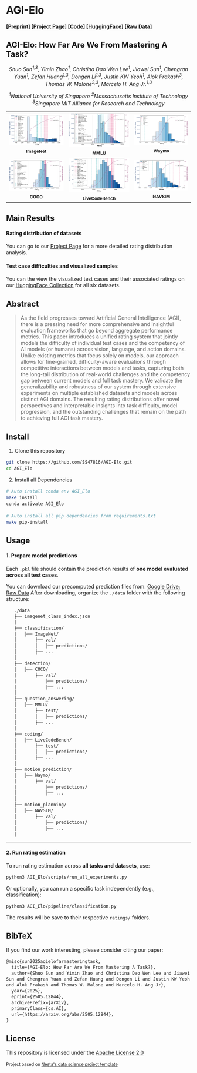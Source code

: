 # AGI-Elo

**[[Preprint](https://arxiv.org/abs/2505.12844)] [[Project Page](https://ss47816.github.io/AGI-Elo/)] [[Code](https://github.com/SS47816/AGI-Elo)] [[HuggingFace](https://huggingface.co/collections/ztony0712/agi-elo-6825d88e9587700e9dd41b12)] [[Raw Data](https://drive.google.com/drive/folders/1Wpgeh6_FH-DRiPPVqbJYI3wTGNB4lbwk?usp=sharing)]**

## AGI-Elo: How Far Are We From Mastering A Task?

<!-- #### Quantifying Progress Toward Task Mastery with Elo Ratings -->

<div align="center">

_Shuo Sun<sup>1,3</sup>, Yimin Zhao<sup>1</sup>, Christina Dao Wen Lee<sup>1</sup>, Jiawei Sun<sup>1</sup>, Chengran Yuan<sup>1</sup>,
Zefan Huang<sup>1,3</sup>, Dongen Li<sup>1,3</sup>, Justin KW Yeoh<sup>1</sup>, Alok Prakash<sup>3</sup>,
Thomas W. Malone<sup>2,3</sup>, Marcelo H. Ang Jr.<sup>1,3</sup>_

_<sup>1</sup>National University of Singapore_ _<sup>2</sup>Massachusetts Institute of Technology_
_<sup>3</sup>Singapore MIT Alliance for Research and Technology_

</div>

<!-- ![Alt text](media/agi-elo.png) -->

<div align="center">
  <table>
    <tr>
      <td align="center">
         <img src="media/ImageNet.png" width="220px"><br/>
         <sub><b>ImageNet</sub>
      </td>
      <td align="center">
         <img src="media/MMLU.png" width="220px"><br/>
         <sub><b>MMLU</sub>
      </td>
      <td align="center">
         <img src="media/Waymo.png" width="220px"><br/>
         <sub><b>Waymo</sub>
      </td>
    </tr>
    <tr>
      <td align="center">
         <img src="media/COCO.png" width="220px"><br/>
         <sub><b>COCO</sub>
      </td>
      <td align="center">
         <img src="media/LiveCodeBench.png" width="220px"><br/>
         <sub><b>LiveCodeBench</sub>
      </td>
      <td align="center">
         <img src="media/NAVSIM.png" width="220px"><br/>
         <sub><b>NAVSIM</sub>
      </td>
    </tr>
  </table>
</div>


<!-- <div align="center">
  <table>
    <tr>
      <td align="center">
         <img src="media/ImageNet.png" style="max-width:100%; height:auto;">
         <sub>Image classification: ImageNet</sub>
      </td>
         <td align="center"><img src="media/MMLU.png">
         <sub>Question answering: MMLU</sub>
      </td>
         <td align="center"><img src="media/Waymo.png" style="max-width:100%; height:auto;">
         <sub>Motion prediction: Waymo</sub>
      </td>
    </tr>
    <tr>
      <td align="center">
         <img src="media/COCO.png" style="max-width:100%; height:auto;" style="max-width:100%; height:auto;">
         <sub>Object detection: COCO</sub>
      </td>
      <td align="center">
         <img src="media/LiveCodeBench.png" style="max-width:100%; height:auto;">
         <sub>Code generation: LiveCodeBench</sub>
      </td>
      <td align="center">
         <img src="media/NAVSIM.png" style="max-width:100%; height:auto;">
         <sub>Motion planning: NAVSIM</sub>
      </td>
    </tr>
  </table>
</div> -->

## Main Results

#### Rating distribution of datasets

You can go to our [Project Page](https://ss47816.github.io/AGI-Elo/) for a more detailed rating distribution analysis.

#### Test case difficulties and visualized samples

You can the view the visualized test cases and their associated ratings on our [HuggingFace Collection](https://huggingface.co/collections/ztony0712/agi-elo-6825d88e9587700e9dd41b12) for all six datasets.

## Abstract

> As the field progresses toward Artificial General Intelligence (AGI), there is a pressing need for more comprehensive and insightful evaluation frameworks that go beyond aggregate performance metrics. This paper introduces a unified rating system that jointly models the difficulty of individual test cases and the competency of AI models (or humans) across vision, language, and action domains. Unlike existing metrics that focus solely on models, our approach allows for fine-grained, difficulty-aware evaluations through competitive interactions between models and tasks, capturing both the long-tail distribution of real-world challenges and the competency gap between current models and full task mastery. We validate the generalizability and robustness of our system through extensive experiments on multiple established datasets and models across distinct AGI domains. The resulting rating distributions offer novel perspectives and interpretable insights into task difficulty, model progression, and the outstanding challenges that remain on the path to achieving full AGI task mastery.

## Install

1. Clone this repository

```bash
git clone https://github.com/SS47816/AGI-Elo.git
cd AGI_Elo
```

2. Install all Dependencies

```bash
# Auto install conda env AGI_Elo
make install
conda activate AGI_Elo

# Auto install all pip dependencies from requirements.txt
make pip-install
```

## Usage

#### 1. Prepare model predictions

Each `.pkl` file should contain the prediction results of **one model evaluated across all test cases**.

You can download our precomputed prediction files from: [Google Drive: Raw Data](https://drive.google.com/drive/folders/1Wpgeh6_FH-DRiPPVqbJYI3wTGNB4lbwk?usp=sharing)
After downloading, organize the `./data` folder with the following structure:

```
   ./data
   ├── imagenet_class_index.json
   │
   ├── classification/
   │   ├── ImageNet/
   │       ├── val/
   │       │   ├── predictions/
   │       ├── ...
   │
   ├── detection/
   │   ├── COCO/
   │       ├── val/
   │           ├── predictions/
   │           ├── ...
   │
   ├── question_answering/
   │   ├── MMLU/
   │       ├── test/
   │       │   ├── predictions/
   │       ├── ...
   │
   ├── coding/
   │   ├── LiveCodeBench/
   │       ├── test/
   │       │   ├── predictions/
   │       ├── ...
   │
   ├── motion_prediction/
   │   ├── Waymo/
   │       ├── val/
   │           ├── predictions/
   │           ├── ...
   │
   ├── motion_planning/
   │   ├── NAVSIM/
   │       ├── val/
   │           ├── predictions/
   │           ├── ...
   │
```

---

#### 2. Run rating estimation

To run rating estimation across **all tasks and datasets**, use:

```bash
python3 AGI_Elo/scripts/run_all_experiments.py
```

Or optionally, you can run a specific task independently (e.g., classification):

```bash
python3 AGI_Elo/pipeline/classification.py
```

The results will be save to their respective `ratings/` folders.

## BibTeX

If you find our work interesting, please consider citing our paper:

    @misc{sun2025agielofarmasteringtask,
      title={AGI-Elo: How Far Are We From Mastering A Task?}, 
      author={Shuo Sun and Yimin Zhao and Christina Dao Wen Lee and Jiawei Sun and Chengran Yuan and Zefan Huang and Dongen Li and Justin KW Yeoh and Alok Prakash and Thomas W. Malone and Marcelo H. Ang Jr},
      year={2025},
      eprint={2505.12844},
      archivePrefix={arXiv},
      primaryClass={cs.AI},
      url={https://arxiv.org/abs/2505.12844}, 
    }

## License

This repository is licensed under the [Apache License 2.0](https://github.com/SS47816/DriveSceneGen/blob/main/LICENSE)

<small><p>Project based on <a target="_blank" href="https://github.com/nestauk/ds-cookiecutter">Nesta's data science project template</a>
